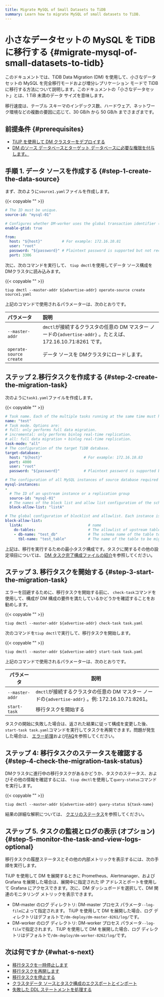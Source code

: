 ```yaml
---
title: Migrate MySQL of Small Datasets to TiDB
summary: Learn how to migrate MySQL of small datasets to TiDB.
---
```


# 小さなデータセットの MySQL を TiDB に移行する {#migrate-mysql-of-small-datasets-to-tidb}

このドキュメントでは、TiDB Data Migration (DM) を使用して、小さなデータセットの MySQL を完全移行モードおよび増分レプリケーション モードで TiDB に移行する方法について説明します。このドキュメントの「小さなデータセット」とは、1 TiB 未満のデータ サイズを意味します。

移行速度は、テーブル スキーマのインデックス数、ハードウェア、ネットワーク環境などの複数の要因に応じて、30 GB/h から 50 GB/h までさまざまです。<!--The migration process using DM is shown in the figure below.-->

<!--/media/dm/migrate-with-dm.png-->

## 前提条件 {#prerequisites}

-   [TiUP を使用して DM クラスターをデプロイする](/dm/deploy-a-dm-cluster-using-tiup.md)
-   [DM のソース データベースとターゲット データベースに必要な権限を付与します。](/dm/dm-worker-intro.md)

## 手順 1. データ ソースを作成する {#step-1-create-the-data-source}

まず、次のように`source1.yaml`ファイルを作成します。

{{< copyable "" >}}

```yaml
# The ID must be unique.
source-id: "mysql-01"

# Configures whether DM-worker uses the global transaction identifier (GTID) to pull binlogs. To enable GTID, the upstream MySQL must have enabled GTID. If the upstream MySQL has automatic source-replica switching, the GTID mode is required.
enable-gtid: true

from:
  host: "${host}"         # For example: 172.16.10.81
  user: "root"
  password: "${password}" # Plaintext password is supported but not recommended. It is recommended to use dmctl encrypt to encrypt the plaintext password before using the password.
  port: 3306
```

次に、次のコマンドを実行して、 `tiup dmctl`を使用してデータ ソース構成を DMクラスタに読み込みます。

{{< copyable "" >}}

```shell
tiup dmctl --master-addr ${advertise-addr} operate-source create source1.yaml
```

上記のコマンドで使用されるパラメーターは、次のとおりです。

| パラメータ                   | 説明                                                                              |
| :---------------------- | :------------------------------------------------------------------------------ |
| `--master-addr`         | `dmctl`が接続するクラスタの任意の DM マスター ノードの`{advertise-addr}` 。たとえば、172.16.10.71:8261 です。 |
| `operate-source create` | データ ソースを DMクラスタにロードします。                                                         |

## ステップ 2.移行タスクを作成する {#step-2-create-the-migration-task}

次のように`task1.yaml`ファイルを作成します。

{{< copyable "" >}}

```yaml
# Task name. Each of the multiple tasks running at the same time must have a unique name.
name: "test"
# Task mode. Options are:
# full: only performs full data migration.
# incremental: only performs binlog real-time replication.
# all: full data migration + binlog real-time replication.
task-mode: "all"
# The configuration of the target TiDB database.
target-database:
  host: "${host}"                   # For example: 172.16.10.83
  port: 4000
  user: "root"
  password: "${password}"           # Plaintext password is supported but not recommended. It is recommended to use dmctl encrypt to encrypt the plaintext password before using the password.

# The configuration of all MySQL instances of source database required for the current migration task.
mysql-instances:
-
  # The ID of an upstream instance or a replication group
  source-id: "mysql-01"
  # The names of the block list and allow list configuration of the schema name or table name that is to be migrated. These names are used to reference the global configuration of the block and allowlist. For the global configuration, refer to the `block-allow-list` configuration below.
  block-allow-list: "listA"

# The global configuration of blocklist and allowlist. Each instance is referenced by a configuration item name.
block-allow-list:
  listA:                              # name
    do-tables:                        # The allowlist of upstream tables that need to be migrated.
    - db-name: "test_db"              # The schema name of the table to be migrated.
      tbl-name: "test_table"          # The name of the table to be migrated.

```

上記は、移行を実行するための最小タスク構成です。タスクに関するその他の設定項目については、 [DM タスク完了構成ファイルの紹介](/dm/task-configuration-file-full.md)を参照してください。

## ステップ 3. 移行タスクを開始する {#step-3-start-the-migration-task}

エラーを回避するために、移行タスクを開始する前に、 `check-task`コマンドを使用して、構成が DM 構成の要件を満たしているかどうかを確認することをお勧めします。

{{< copyable "" >}}

```shell
tiup dmctl --master-addr ${advertise-addr} check-task task.yaml
```

次のコマンドを`tiup dmctl`で実行して、移行タスクを開始します。

{{< copyable "" >}}

```shell
tiup dmctl --master-addr ${advertise-addr} start-task task.yaml
```

上記のコマンドで使用されるパラメーターは、次のとおりです。

| パラメータ           | 説明                                                                         |
| --------------- | -------------------------------------------------------------------------- |
| `--master-addr` | `dmctl`が接続するクラスタの任意の DM マスター ノードの`{advertise-addr}` 。例: 172.16.10.71:8261。 |
| `start-task`    | 移行タスクを開始する                                                                 |

タスクの開始に失敗した場合は、返された結果に従って構成を変更した後、 `start-task task.yaml`コマンドを実行してタスクを再開できます。問題が発生した場合は、 [エラー処理](/dm/dm-error-handling.md)および[FAQ](/dm/dm-faq.md)を参照してください。

## ステップ 4: 移行タスクのステータスを確認する {#step-4-check-the-migration-task-status}

DMクラスタに進行中の移行タスクがあるかどうか、タスクのステータス、およびその他の情報を確認するには、 `tiup dmctl`を使用して`query-status`コマンドを実行します。

{{< copyable "" >}}

```shell
tiup dmctl --master-addr ${advertise-addr} query-status ${task-name}
```

結果の詳細な解釈については、 [クエリのステータス](/dm/dm-query-status.md)を参照してください。

## ステップ 5. タスクの監視とログの表示 (オプション) {#step-5-monitor-the-task-and-view-logs-optional}

移行タスクの履歴ステータスとその他の内部メトリックを表示するには、次の手順を実行します。

TiUP を使用して DM を展開するときに Prometheus、Alertmanager、および Grafana を展開した場合は、展開中に指定された IP アドレスとポートを使用して Grafana にアクセスできます。次に、DM ダッシュボードを選択して、DM 関連のモニタリング メトリックを表示できます。

-   DM-master のログ ディレクトリ: DM-master プロセス パラメータ`--log-file`によって指定されます。 TiUP を使用して DM を展開した場合、ログ ディレクトリはデフォルトで`/dm-deploy/dm-master-8261/log/`です。
-   DM-worker のログ ディレクトリ: DM-worker プロセス パラメータ`--log-file`で指定されます。 TiUP を使用して DM を展開した場合、ログ ディレクトリはデフォルトで`/dm-deploy/dm-worker-8262/log/`です。

## 次は何ですか {#what-s-next}

-   [移行タスクを一時停止します](/dm/dm-pause-task.md)
-   [移行タスクを再開します](/dm/dm-resume-task.md)
-   [移行タスクを停止する](/dm/dm-stop-task.md)
-   [クラスタデータ ソースとタスク構成のエクスポートとインポート](/dm/dm-export-import-config.md)
-   [失敗した DDL ステートメントを処理する](/dm/handle-failed-ddl-statements.md)
